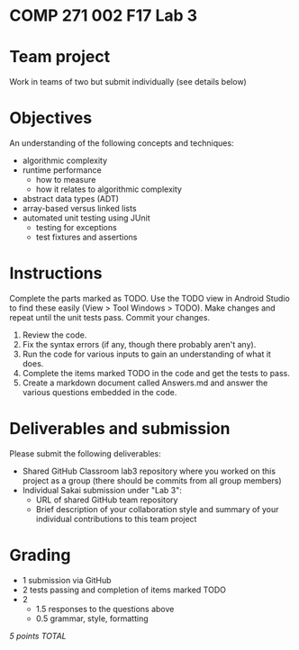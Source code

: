 # COMP 271 002 F17 Lab 3

# Team project

Work in teams of two but submit individually (see details below)

# Objectives

An understanding of the following concepts and techniques:

- algorithmic complexity
- runtime performance
  - how to measure
  - how it relates to algorithmic complexity
- abstract data types (ADT)
- array-based versus linked lists
- automated unit testing using JUnit
  - testing for exceptions
  - test fixtures and assertions

# Instructions

Complete the parts marked as TODO. Use the TODO view in Android Studio to find these easily (View > Tool Windows > TODO).
Make changes and repeat until the unit tests pass.
Commit your changes.


1. Review the code.
1. Fix the syntax errors (if any, though there probably aren't any).
2. Run the code for various inputs to gain an understanding of what it does.
3. Complete the items marked TODO in the code and get the tests to pass.
4. Create a markdown document called Answers.md and answer the various questions embedded in the code.

# Deliverables and submission

Please submit the following deliverables:

- Shared GitHub Classroom lab3 repository where you worked on this project as a group 
  (there should be commits from all group members)
- Individual Sakai submission under "Lab 3":
  - URL of shared GitHub team repository
  - Brief description of your collaboration style and summary of your 
    individual contributions to this team project

# Grading

- 1 submission via GitHub
- 2 tests passing and completion of items marked TODO
- 2
  - 1.5 responses to the questions above
  - 0.5 grammar, style, formatting

*5 points TOTAL*

